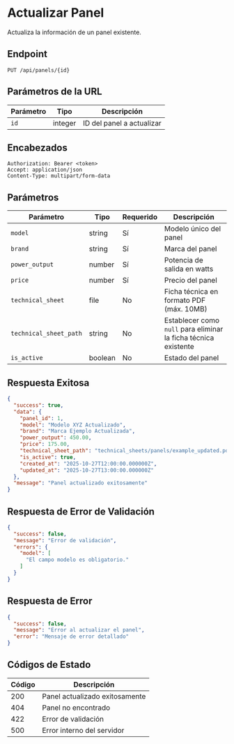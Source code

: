# Actualizar Panel

Actualiza la información de un panel existente.

## Endpoint

```http
PUT /api/panels/{id}
```

## Parámetros de la URL

| Parámetro | Tipo | Descripción |
|-----------|------|-------------|
| `id` | integer | ID del panel a actualizar |

## Encabezados

```http
Authorization: Bearer <token>
Accept: application/json
Content-Type: multipart/form-data
```

## Parámetros

| Parámetro | Tipo | Requerido | Descripción |
|-----------|------|-----------|-------------|
| `model` | string | Sí | Modelo único del panel |
| `brand` | string | Sí | Marca del panel |
| `power_output` | number | Sí | Potencia de salida en watts |
| `price` | number | Sí | Precio del panel |
| `technical_sheet` | file | No | Ficha técnica en formato PDF (máx. 10MB) |
| `technical_sheet_path` | string | No | Establecer como `null` para eliminar la ficha técnica existente |
| `is_active` | boolean | No | Estado del panel |

## Respuesta Exitosa

```json
{
  "success": true,
  "data": {
    "panel_id": 1,
    "model": "Modelo XYZ Actualizado",
    "brand": "Marca Ejemplo Actualizada",
    "power_output": 450.00,
    "price": 175.00,
    "technical_sheet_path": "technical_sheets/panels/example_updated.pdf",
    "is_active": true,
    "created_at": "2025-10-27T12:00:00.000000Z",
    "updated_at": "2025-10-27T13:00:00.000000Z"
  },
  "message": "Panel actualizado exitosamente"
}
```

## Respuesta de Error de Validación

```json
{
  "success": false,
  "message": "Error de validación",
  "errors": {
    "model": [
      "El campo modelo es obligatorio."
    ]
  }
}
```

## Respuesta de Error

```json
{
  "success": false,
  "message": "Error al actualizar el panel",
  "error": "Mensaje de error detallado"
}
```

## Códigos de Estado

| Código | Descripción |
|--------|-------------|
| 200 | Panel actualizado exitosamente |
| 404 | Panel no encontrado |
| 422 | Error de validación |
| 500 | Error interno del servidor |
